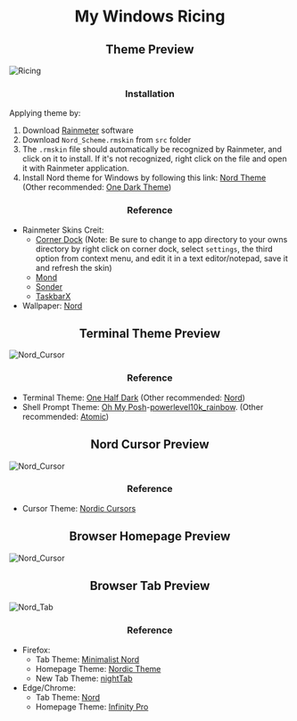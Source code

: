 <h1 align="center">My Windows Ricing</h1>

<h2 align="center">Theme Preview</h2>

![Ricing](README.assets/Windows_Ricing.png)

<h3 align="center">Installation</h3>

Applying theme by: 
1. Download [Rainmeter](https://www.rainmeter.net/) software
2. Download `Nord_Scheme.rmskin` from `src` folder
3. The `.rmskin` file should automatically be recognized by Rainmeter, and click on it to install.  If it's not recognized, right click on the file and open it with Rainmeter application. 
4. Install Nord theme for Windows by following this link: [Nord Theme](https://www.deviantart.com/niivu/art/NORD-for-Windows-11-22H2-928730071) (Other recommended: [One Dark Theme](https://www.deviantart.com/niivu/art/One-Dark-Pro-for-Windows-11-22H2-930312689))

<h3 align="center">Reference</h3>

- Rainmeter Skins Creit: 
	- [Corner Dock](https://www.deviantart.com/sinndbad/art/Corner-Dock-839311234) (Note: Be sure to change to app directory to your owns directory by right click on corner dock, select  `settings`, the third option from context menu, and edit it in a text editor/notepad, save it and refresh the skin)
	- [Mond](https://www.deviantart.com/illu90/art/Minimalist-Desktop-880464406)
	- [Sonder](https://www.deviantart.com/michaelpurses/art/Sonder-Rainmeter-skin-838147223)
	- [TaskbarX](https://github.com/ChrisAnd1998/TaskbarX)
- Wallpaper: [Nord](https://raw.githubusercontent.com/Sang-Buster/Picgo-Github/main/img/Nord/Nord_Mt.jpeg)

<h2 align="center">Terminal Theme Preview</h2>

![Nord_Cursor](README.assets/Terminal_preview.png)

<h3 align="center">Reference</h3>

- Terminal Theme: [One Half Dark](https://learn.microsoft.com/en-us/windows/terminal/customize-settings/color-schemes#one-half-dark) (Other recommended: [Nord](https://github.com/thismat/nord-windows-terminal))
- Shell Prompt Theme: [Oh My Posh](https://github.com/jandedobbeleer/oh-my-posh)-[powerlevel10k_rainbow](https://ohmyposh.dev/docs/themes#powerlevel10k_rainbow). (Other recommended: [Atomic](https://ohmyposh.dev/docs/themes#atomic))

<h2 align="center">Nord Cursor Preview</h2>

![Nord_Cursor](README.assets/Cursor_preview.png)

<h3 align="center">Reference</h3>

- Cursor Theme: [Nordic Cursors](https://www.deviantart.com/skyeo84/art/Minimalistic-V3-nord-cursor-909562097)

<h2 align="center">Browser Homepage Preview</h2>

![Nord_Cursor](README.assets/Browser_preview.png)

<h2 align="center">Browser Tab Preview</h2>

![Nord_Tab](README.assets/Tab_preview.png)
<h3 align="center">Reference</h3>

- Firefox: 
	- Tab Theme: [Minimalist Nord](https://github.com/canbeardig/MinimalistFox)
  	- Homepage Theme: [Nordic Theme](https://github.com/EliverLara/firefox-nordic-theme)
  	- New Tab Theme: [nightTab](https://addons.mozilla.org/en-US/firefox/addon/nighttab/)
- Edge/Chrome: 
	- Tab Theme: [Nord](https://www.deviantart.com/sublime9-design/art/Nord-Theme-for-Chrome-V2-837463227)
	- Homepage Theme: [Infinity Pro](https://chrome.google.com/webstore/detail/infinity-new-tab-pro/nnnkddnnlpamobajfibfdgfnbcnkgngh?hl=en-US)
